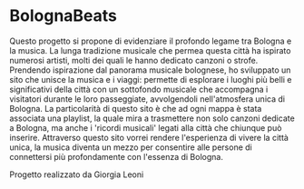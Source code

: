# BolognaBeats
Questo progetto si propone di evidenziare il profondo legame tra Bologna e la musica. La lunga tradizione musicale che permea questa città ha ispirato numerosi artisti, molti dei quali le hanno dedicato canzoni o strofe. Prendendo ispirazione dal panorama musicale bolognese, ho sviluppato un sito che unisce la musica e i viaggi: permette di esplorare i luoghi più belli e significativi della città con un sottofondo musicale che accompagna i visitatori durante le loro passeggiate, avvolgendoli nell'atmosfera unica di Bologna. La particolarità di questo sito è che ad ogni mappa è stata associata una playlist, la quale mira a trasmettere non solo canzoni dedicate a Bologna, ma anche i 'ricordi musicali' legati alla città che chiunque può inserire. Attraverso questo sito vorrei rendere l'esperienza di vivere la città unica, la musica diventa un mezzo per consentire alle persone di connettersi più profondamente con l'essenza di Bologna.

Progetto realizzato da Giorgia Leoni
